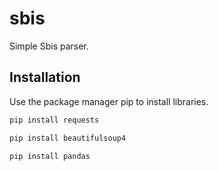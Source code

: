 # sbis

Simple Sbis parser.

## Installation

Use the package manager pip to install libraries.

```bash
pip install requests
```
```bash
pip install beautifulsoup4
```
```bash
pip install pandas
```
